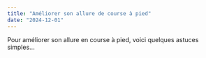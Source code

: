 ```yaml
---
title: "Améliorer son allure de course à pied"
date: "2024-12-01"
---
```


Pour améliorer son allure en course à pied, voici quelques astuces simples...
